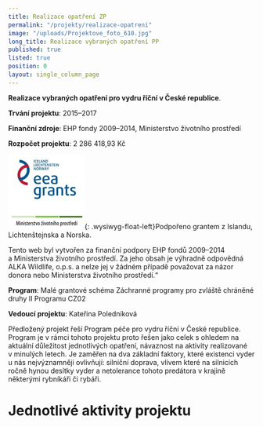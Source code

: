 ```yaml
---
title: Realizace opatření ZP
permalink: "/projekty/realizace-opatreni"
image: "/uploads/Projektove_foto_610.jpg"
long_title: Realizace vybraných opatření PP
published: true
listed: true
position: 0
layout: single_column_page
---
```

**Realizace vybraných opatření pro vydru říční v České republice**.

**Trvání projektu**: 2015–2017

**Finanční zdroje**: EHP fondy 2009–2014, Ministerstvo životního
prostředí

**Rozpočet projektu**: 2 286 418,93 Kč

![](/uploads/loga_mgs_stojato_mm.jpg){: .wysiwyg-float-left}Podpořeno
grantem z Islandu, Lichtenštejnska a Norska.

Tento web byl vytvořen za finanční podpory EHP fondů 2009–2014
a Ministerstva životního prostředí. Za jeho obsah je výhradně odpovědná
ALKA Wildlife, o.p.s. a nelze jej v žádném případě považovat za názor
donora nebo Ministerstva životního prostředí.“

<div class="clearfix"></div>

**Program**: Malé grantové schéma Záchranné programy pro zvláště
chráněné druhy II Programu CZ02

**Vedoucí projektu**: Kateřina Poledníková

Předložený projekt řeší Program péče pro vydru říční v České republice.
Program je v rámci tohoto projektu proto řešen jako celek s ohledem na
aktuální důležitost jednotlivých opatření, návaznost na aktivity
realizované v minulých letech. Je zaměřen na dva základní faktory, které
existenci vyder u nás nejvýznamněji ovlivňují: silniční doprava, vlivem
které na silnicích ročně hynou desítky vyder a netolerance tohoto
predátora v krajině některými rybníkáři či rybáři.

# Jednotlivé aktivity projektu
